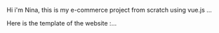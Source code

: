 

Hi i'm Nina, this is my e-commerce project from scratch using vue.js ...

Here is the template of the website :...
